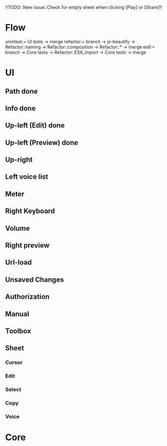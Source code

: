 !!TODO: New issue::Check for empty sheet when clicking [Play] or [Share]!!

# Flow
unnitest:= UI tests -> merge
refactor:= branch -> js-beautify -> Refactor::naming -> Refactor::composition -> Refactor::* -> merge
es6:= branch -> Core tests -> Refactor::ES6_import -> Core tests -> merge

# UI
## Path done
## Info done
## Up-left (Edit) done
## Up-left (Preview) done
## Up-right
## Left voice list
## Meter
## Right Keyboard
## Volume
## Right preview
## Url-load
## Unsaved Changes
## Authorization
## Manual
## Toolbox
## Sheet
### Cursor
### Edit
### Select
### Copy
### Voice

# Core
